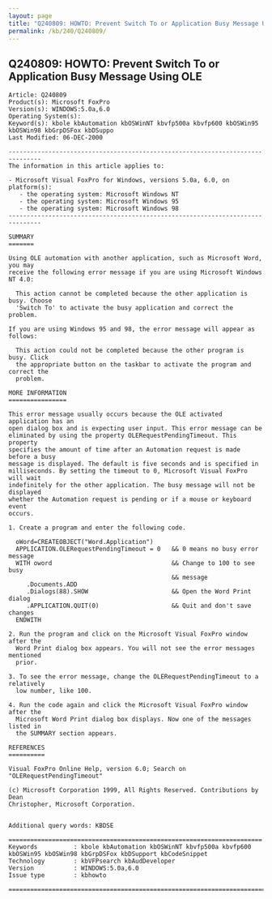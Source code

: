```yaml
---
layout: page
title: "Q240809: HOWTO: Prevent Switch To or Application Busy Message Using OLE"
permalink: /kb/240/Q240809/
---
```


## Q240809: HOWTO: Prevent Switch To or Application Busy Message Using OLE

	Article: Q240809
	Product(s): Microsoft FoxPro
	Version(s): WINDOWS:5.0a,6.0
	Operating System(s): 
	Keyword(s): kbole kbAutomation kbOSWinNT kbvfp500a kbvfp600 kbOSWin95 kbOSWin98 kbGrpDSFox kbDSuppo
	Last Modified: 06-DEC-2000
	
	-------------------------------------------------------------------------------
	The information in this article applies to:
	
	- Microsoft Visual FoxPro for Windows, versions 5.0a, 6.0, on platform(s):
	   - the operating system: Microsoft Windows NT 
	   - the operating system: Microsoft Windows 95 
	   - the operating system: Microsoft Windows 98 
	-------------------------------------------------------------------------------
	
	SUMMARY
	=======
	
	Using OLE automation with another application, such as Microsoft Word, you may
	receive the following error message if you are using Microsoft Windows NT 4.0:
	
	  This action cannot be completed because the other application is busy. Choose
	  'Switch To' to activate the busy application and correct the problem.
	
	If you are using Windows 95 and 98, the error message will appear as follows:
	
	  This action could not be completed because the other program is busy. Click
	  the appropriate button on the taskbar to activate the program and correct the
	  problem.
	
	MORE INFORMATION
	================
	
	This error message usually occurs because the OLE activated application has an
	open dialog box and is expecting user input. This error message can be
	eliminated by using the property OLERequestPendingTimeout. This property
	specifies the amount of time after an Automation request is made before a busy
	message is displayed. The default is five seconds and is specified in
	milliseconds. By setting the timeout to 0, Microsoft Visual FoxPro will wait
	indefinitely for the other application. The busy message will not be displayed
	whether the Automation request is pending or if a mouse or keyboard event
	occurs.
	
	1. Create a program and enter the following code.
	
	  oWord=CREATEOBJECT("Word.Application")
	  APPLICATION.OLERequestPendingTimeout = 0   && 0 means no busy error message
	  WITH oword                                 && Change to 100 to see busy
	                                             && message
	     .Documents.ADD
	     .Dialogs(88).SHOW                       && Open the Word Print dialog
	     .APPLICATION.QUIT(0)                    && Quit and don't save changes
	  ENDWITH
	
	2. Run the program and click on the Microsoft Visual FoxPro window after the
	  Word Print dialog box appears. You will not see the error messages mentioned
	  prior.
	
	3. To see the error message, change the OLERequestPendingTimeout to a relatively
	  low number, like 100.
	
	4. Run the code again and click the Microsoft Visual FoxPro window after the
	  Microsoft Word Print dialog box displays. Now one of the messages listed in
	  the SUMMARY section appears.
	
	REFERENCES
	==========
	
	Visual FoxPro Online Help, version 6.0; Search on "OLERequestPendingTimeout"
	
	(c) Microsoft Corporation 1999, All Rights Reserved. Contributions by Dean
	Christopher, Microsoft Corporation.
	
	
	Additional query words: KBDSE
	
	======================================================================
	Keywords          : kbole kbAutomation kbOSWinNT kbvfp500a kbvfp600 kbOSWin95 kbOSWin98 kbGrpDSFox kbDSupport kbCodeSnippet 
	Technology        : kbVFPsearch kbAudDeveloper
	Version           : WINDOWS:5.0a,6.0
	Issue type        : kbhowto
	
	=============================================================================
	
